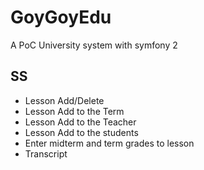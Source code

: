GoyGoyEdu
================================
A PoC University system with symfony 2



SS
-----------------------------------
+ Lesson Add/Delete
+ Lesson Add to the Term
+ Lesson Add to the Teacher
+ Lesson Add to the students
+ Enter midterm and term grades to lesson
+ Transcript
